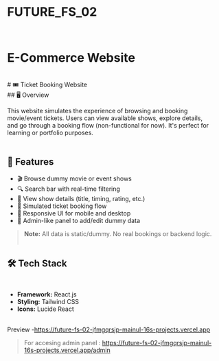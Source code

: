 # FUTURE_FS_02<br><br>
<h1>E-Commerce Website</h1>

<br>
# 🎟️ Ticket Booking Website<br>
## 🖥️ Overview<br>

This website simulates the experience of browsing and booking movie/event tickets. Users can view available shows, explore details,<br> and go through a booking flow (non-functional for now). It's perfect for learning or portfolio purposes.
<br><br>
## 🚀 Features<br>

- 🎬 Browse dummy movie or event shows<br>
- 🔍 Search bar with real-time filtering<br>
- 📝 View show details (title, timing, rating, etc.)<br>
- 🎫 Simulated ticket booking flow<br>
- 📱 Responsive UI for mobile and desktop<br>
- 🧑 Admin-like panel to add/edit dummy data <br>

> **Note:** All data is static/dummy. No real bookings or backend logic. <br><br>

## 🛠️ Tech Stack<br><br>

- **Framework:** React.js<br>
- **Styling:** Tailwind CSS<br>
- **Icons:** Lucide React<br><br>

Preview -https://future-fs-02-jfmgqrsjp-mainul-16s-projects.vercel.app<br>
> For accesing admin panel : https://future-fs-02-jfmgqrsjp-mainul-16s-projects.vercel.app/admin

